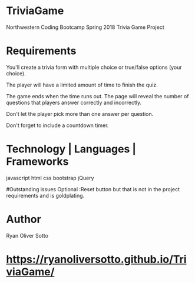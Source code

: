 # TriviaGame
Northwestern Coding Bootcamp Spring 2018 Trivia Game Project

# Requirements
You'll create a trivia form with multiple choice or true/false options (your choice).

The player will have a limited amount of time to finish the quiz. 

The game ends when the time runs out. The page will reveal the number of questions that players answer correctly and incorrectly.

Don't let the player pick more than one answer per question.

Don't forget to include a countdown timer.

# Technology | Languages | Frameworks
javascript
html
css
bootstrap
jQuery

#Outstanding issues
Optional :Reset button but that is not in the project requirements and is goldplating.

# Author
Ryan Oliver Sotto 

# https://ryanoliversotto.github.io/TriviaGame/